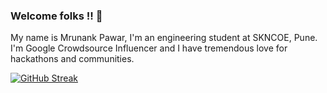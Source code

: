 ### Welcome folks !! 👋
My name is Mrunank Pawar, I'm an engineering student at SKNCOE, Pune. I'm Google Crowdsource Influencer and I have tremendous love for hackathons and communities.

  [![GitHub Streak](https://github-readme-streak-stats.herokuapp.com/?user=mrunankpawar)](https://git.io/streak-stats)

<!--
**mrunankpawar/mrunankpawar** is a ✨ _special_ ✨ repository because its `README.md` (this file) appears on your GitHub profile.

Here are some ideas to get you started:

- 🔭 I’m currently working on ...
- 🌱 I’m currently learning 
- 👯 I’m looking to collaborate on ...
- 🤔 I’m looking for help with ...
- 💬 Ask me about ...
- 📫 How to reach me: ...
- 😄 Pronouns: **He/His/Him**
- ⚡ Fun fact: ...
-->

